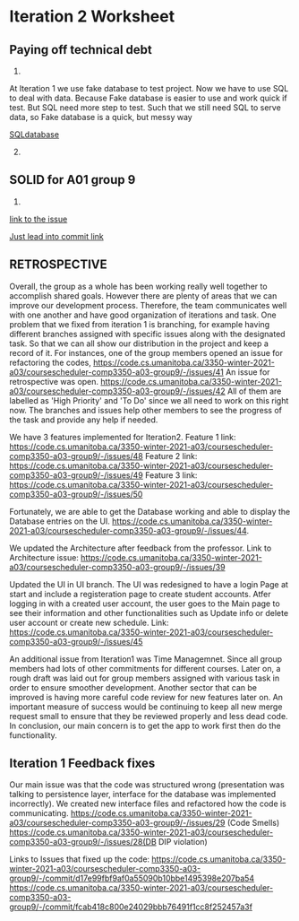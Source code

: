 Iteration 2 Worksheet
=====================
Paying off technical debt
-----------------
1. 
At Iteration 1 we use fake database to test project. Now we have to use SQL to deal with data. Because Fake database is easier to use and work quick if test. But SQL need more step to test. Such that we still need SQL to serve data, so Fake database is a quick, but messy way

[SQLdatabase](https://code.cs.umanitoba.ca/3350-winter-2021-a03/coursescheduler-comp3350-a03-group9/-/commit/b8b94620a26853584486fc8d1b3c97e512bb02e3#329611760aa3173adbd3b9b5e193926debd33f81_6_6)

2. 

SOLID for A01 group 9
-----
1. 
[Iink to the issue](https://code.cs.umanitoba.ca/3350-winter-2021-a01/group-9/-/issues/43)

[Just lead into commit link](https://code.cs.umanitoba.ca/3350-winter-2021-a01/group-9/-/commit/8cd2c753f7f78f3a49ce551163b3e12bb8156dc8#6ec7ae92ccda9a16082b3f9bab8f100191c76d52_133_159)



RETROSPECTIVE
-------------
Overall, the group as a whole has been working really well together to accomplish shared goals. However there are plenty of areas that we can improve
our development process. Therefore, the team communicates well with one another and have good organization of iterations and task. 
One problem that we fixed from iteration 1 is branching, for example having different branches assigned with specific issues along with the designated task. So 
that we can all show our distribution in the project and keep a record of it. For instances, one of the group members opened an issue for refactoring the codes, https://code.cs.umanitoba.ca/3350-winter-2021-a03/coursescheduler-comp3350-a03-group9/-/issues/41
An issue for retrospective was open. https://code.cs.umanitoba.ca/3350-winter-2021-a03/coursescheduler-comp3350-a03-group9/-/issues/42 
All of them are labelled as 'High Priority' and 'To Do' since we all need to work on this right now. The branches and issues help other members to see the progress of the task and provide any help if needed.

We have 3 features implemented for Iteration2.
Feature 1 link: https://code.cs.umanitoba.ca/3350-winter-2021-a03/coursescheduler-comp3350-a03-group9/-/issues/48
Feature 2 link: https://code.cs.umanitoba.ca/3350-winter-2021-a03/coursescheduler-comp3350-a03-group9/-/issues/49
Feature 3 link: https://code.cs.umanitoba.ca/3350-winter-2021-a03/coursescheduler-comp3350-a03-group9/-/issues/50

Fortunately, we are able to get the Database working and able to display 
the Database entries on the UI. https://code.cs.umanitoba.ca/3350-winter-2021-a03/coursescheduler-comp3350-a03-group9/-/issues/44. 

We updated the Architecture after feedback from the professor.
Link to Architecture issue: https://code.cs.umanitoba.ca/3350-winter-2021-a03/coursescheduler-comp3350-a03-group9/-/issues/39

Updated the UI in UI branch. The UI was redesigned to have a login Page at start and include a registeration page to create student accounts.
Atfer logging in with a created user account, the user goes to the Main page to see their information and other functionalities such as Update info or delete user account or create new schedule.
Link: https://code.cs.umanitoba.ca/3350-winter-2021-a03/coursescheduler-comp3350-a03-group9/-/issues/45

An additional issue from Iteration1 was Time Managemnet. Since all group members had lots of other commitments for different courses. Later on, a rough draft was laid out for group 
members assigned with various task in order to ensure smoother development. 
Another sector that can be improved is having more careful code review for new features later on. 
An important measure of success would be continuing to keep all new merge request small to ensure that they be reviewed properly and less dead code. 
In conclusion, our main concern is to get the app to work first then do the functionality.

Iteration 1 Feedback fixes
--------------------------
Our main issue was that the code was structured wrong (presentation was talking to persistence layer, interface for the database was implemented incorrectly). We created new interface files and refactored how the code is communicating.
https://code.cs.umanitoba.ca/3350-winter-2021-a03/coursescheduler-comp3350-a03-group9/-/issues/29 (Code Smells)
https://code.cs.umanitoba.ca/3350-winter-2021-a03/coursescheduler-comp3350-a03-group9/-/issues/28(DB DIP violation)

Links to Issues that fixed up the code:
https://code.cs.umanitoba.ca/3350-winter-2021-a03/coursescheduler-comp3350-a03-group9/-/commit/d17e99fbf9af0a55090b10bbe1495398e207ba54 
https://code.cs.umanitoba.ca/3350-winter-2021-a03/coursescheduler-comp3350-a03-group9/-/commit/fcab418c800e24029bbb76491f1cc8f252457a3f


 
   


 
   
